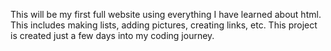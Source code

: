 This will be my first full website using everything I have learned about html. This includes making lists, adding pictures, creating links, etc. This project is created just a few days into my coding journey. 
